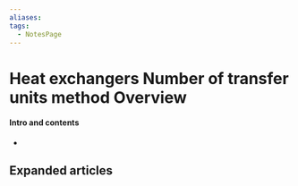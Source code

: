 ```yaml
---
aliases: 
tags:
  - NotesPage
---
```


# Heat exchangers Number of transfer units method Overview

#### Intro and contents
- 


## Expanded articles
